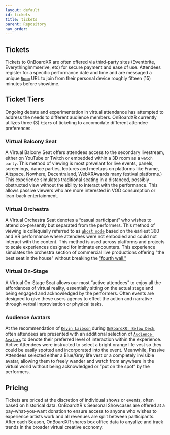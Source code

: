 ```yaml
---
layout: default
id: tickets
title: tickets
parent: Repository
nav_order: 
---
```


## Tickets
Tickets to OnBoardXR are often offered via third-party sites (Eventbrite, EverythingImmserive, etc) for secure payment and ease of use. Attendees register for a specific performance date and time and are messaged a unique [`Room`](./glossary-room.md) URL to join from their personal device roughly fifteen (15) minutes before showtime. 

## Ticket Tiers
Ongoing debate and experimentation in virtual attendance has attempted to address the needs to different audience members. OnBoardXR currently utilizes three (3) `tiers` of ticketing to accomodate different attendee preferences. 

### Virtual Balcony Seat
A Virtual Balcony Seat offers attendees access to the secondary livestream, either on YouTube or Twitch or embedded within a 3D room as a `watch party`. This method of viewing is most prevelant for live events, panels, screenings, dance parties, lectures and meetups on platforms like Frame, Altspace, Nowhere, Decentraland, WebXRAwards many festival platforms.) This experience simulates traditional seating in a distanced, possibly obstructed view without the ability to interact with the performance. This allows passive viewers who are more interested in VOD consumption or lean-back entertainment.

### Virtual Orchestra
A Virtual Orchestra Seat denotes a “casual participant” who wishes to attend co-presently but separated from the performers. This method of viewing is collequially referred to as [`ghost mode`]() based on the earliest 360 and VR performance where attendees were not embodied and could not interact with the content. This method is used across platforms and projects to scale experiences designed for intimate encounters. This experience simulates the orchestra section of commercial live productions offering "the best seat in the house" without breaking the ["fourth wall."](https://en.wikipedia.org/wiki/Fourth_wall) 

### Virtual On-Stage
A Virtual On-Stage Seat allows our most “active attendees” to enjoy all the affordances of virtual reality, essentially sitting on the actual stage and being engaged and acknowledged by the performers. Often events are designed to give these users agency to effect the action and narrative through verbal improvisation or physical tasks. 

### Audience Avatars
At the recommendation of [`Kevin Laibson`](./jettison.md) during [`OnBoardXR: Below Deck`](obxr2-below-deck.md), often attendees are presented with an additional selection of [`Audience Avatars`](./glossary-avatars.md) to denote their preferred level of interaction within the experience. Active Attendees were instructed to select a bright orange life vest so they could be easily spotted and incorporated into the event. Meanwhile, Passive Attendees selected either a Blue/Gray life vest or a completely invisible avatar, allowing them to freely wander and watch from anywhere in the virtual world without being acknowledged or “put on the spot” by the performers. 

## Pricing
Tickets are priced at the discretion of individual shows or events, often based on historical data. OnBoardXR's Seasonal Showcases are offered at a pay-what-you-want donation to ensure access to anyone who wishes to experience artists work and all revenues are split between participants. After each Season, OnBoardXR shares box office data to anyalize and track trends in the broader virtual creative economy. 
